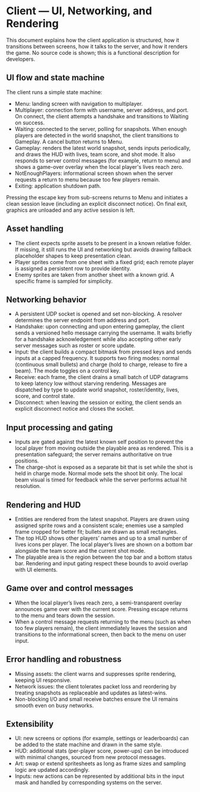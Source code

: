# Client — UI, Networking, and Rendering

This document explains how the client application is structured, how it transitions between screens, how it talks to the server, and how it renders the game. No source code is shown; this is a functional description for developers.

## UI flow and state machine

The client runs a simple state machine:
- Menu: landing screen with navigation to multiplayer.
- Multiplayer: connection form with username, server address, and port. On connect, the client attempts a handshake and transitions to Waiting on success.
- Waiting: connected to the server, polling for snapshots. When enough players are detected in the world snapshot, the client transitions to Gameplay. A cancel button returns to Menu.
- Gameplay: renders the latest world snapshot, sends inputs periodically, and draws the HUD with lives, team score, and shot mode. It also responds to server control messages (for example, return to menu) and shows a game-over overlay when the local player's lives reach zero.
- NotEnoughPlayers: informational screen shown when the server requests a return to menu because too few players remain.
- Exiting: application shutdown path.

Pressing the escape key from sub-screens returns to Menu and initiates a clean session leave (including an explicit disconnect notice). On final exit, graphics are unloaded and any active session is left.

## Asset handling

- The client expects sprite assets to be present in a known relative folder. If missing, it still runs the UI and networking but avoids drawing fallback placeholder shapes to keep presentation clean.
- Player sprites come from one sheet with a fixed grid; each remote player is assigned a persistent row to provide identity.
- Enemy sprites are taken from another sheet with a known grid. A specific frame is sampled for simplicity.

## Networking behavior

- A persistent UDP socket is opened and set non-blocking. A resolver determines the server endpoint from address and port.
- Handshake: upon connecting and upon entering gameplay, the client sends a versioned hello message carrying the username. It waits briefly for a handshake acknowledgement while also accepting other early server messages such as roster or score update.
- Input: the client builds a compact bitmask from pressed keys and sends inputs at a capped frequency. It supports two firing modes: normal (continuous small bullets) and charge (hold to charge, release to fire a beam). The mode toggles on a control key.
- Receive: each frame, the client drains a small batch of UDP datagrams to keep latency low without starving rendering. Messages are dispatched by type to update world snapshot, roster/identity, lives, score, and control state.
- Disconnect: when leaving the session or exiting, the client sends an explicit disconnect notice and closes the socket.

## Input processing and gating

- Inputs are gated against the latest known self position to prevent the local player from moving outside the playable area as rendered. This is a presentation safeguard; the server remains authoritative on true positions.
- The charge-shot is exposed as a separate bit that is set while the shot is held in charge mode. Normal mode sets the shoot bit only. The local beam visual is timed for feedback while the server performs actual hit resolution.

## Rendering and HUD

- Entities are rendered from the latest snapshot. Players are drawn using assigned sprite rows and a consistent scale; enemies use a sampled frame cropped for better fit; bullets are drawn as small rectangles.
- The top HUD shows other players’ names and up to a small number of lives icons per player. The local player’s lives are shown on a bottom bar alongside the team score and the current shot mode.
- The playable area is the region between the top bar and a bottom status bar. Rendering and input gating respect these bounds to avoid overlap with UI elements.

## Game over and control messages

- When the local player’s lives reach zero, a semi-transparent overlay announces game over with the current score. Pressing escape returns to the menu and tears down the session.
- When a control message requests returning to the menu (such as when too few players remain), the client immediately leaves the session and transitions to the informational screen, then back to the menu on user input.

## Error handling and robustness

- Missing assets: the client warns and suppresses sprite rendering, keeping UI responsive.
- Network issues: the client tolerates packet loss and reordering by treating snapshots as replaceable and updates as latest-wins.
- Non-blocking I/O and small receive batches ensure the UI remains smooth even on busy networks.

## Extensibility

- UI: new screens or options (for example, settings or leaderboards) can be added to the state machine and drawn in the same style.
- HUD: additional stats (per-player score, power-ups) can be introduced with minimal changes, sourced from new protocol messages.
- Art: swap or extend spritesheets as long as frame sizes and sampling logic are updated accordingly.
- Inputs: new actions can be represented by additional bits in the input mask and handled by corresponding systems on the server.
